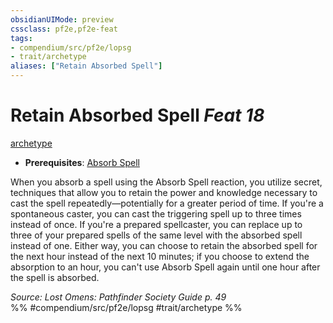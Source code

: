```yaml
---
obsidianUIMode: preview
cssclass: pf2e,pf2e-feat
tags:
- compendium/src/pf2e/lopsg
- trait/archetype
aliases: ["Retain Absorbed Spell"]
---
```

# Retain Absorbed Spell  *Feat 18*  
[archetype](rules/traits/archetype.md "Archetype Feat Trait")  

- **Prerequisites**: [Absorb Spell](compendium/feats/absorb-spell-locg.md)

When you absorb a spell using the Absorb Spell reaction, you utilize secret, techniques that allow you to retain the power and knowledge necessary to cast the spell repeatedly—potentially for a greater period of time. If you're a spontaneous caster, you can cast the triggering spell up to three times instead of once. If you're a prepared spellcaster, you can replace up to three of your prepared spells of the same level with the absorbed spell instead of one. Either way, you can choose to retain the absorbed spell for the next hour instead of the next 10 minutes; if you choose to extend the absorption to an hour, you can't use Absorb Spell again until one hour after the spell is absorbed.

*Source: Lost Omens: Pathfinder Society Guide p. 49*  
%% #compendium/src/pf2e/lopsg #trait/archetype %%
